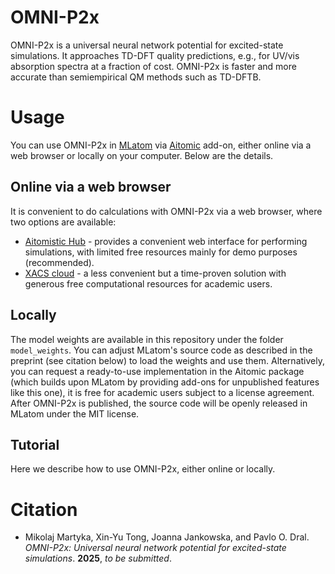 # OMNI-P2x

OMNI-P2x is a universal neural network potential for excited-state simulations. It approaches TD-DFT quality predictions, e.g., for UV/vis absorption spectra at a fraction of cost. OMNI-P2x is faster and more accurate than semiempirical QM methods such as TD-DFTB.

# Usage
You can use OMNI-P2x in [MLatom](https://github.com/dralgroup/mlatom) via [Aitomic](http://mlatom.com/aitomic) add-on, either online via a web browser or locally on your computer. Below are the details.

## Online via a web browser
It is convenient to do calculations with OMNI-P2x via a web browser, where two options are available:

- [Aitomistic Hub](https://aitomistic.xyz) - provides a convenient web interface for performing simulations, with limited free resources mainly for demo purposes (recommended).
- [XACS cloud](https://XACScloud.com) - a less convenient but a time-proven solution with generous free computational resources for academic users.

## Locally
The model weights are available in this repository under the folder `model_weights`. You can adjust MLatom's source code as described in the preprint (see citation below) to load the weights and use them. Alternatively, you can request a ready-to-use implementation in the Aitomic package (which builds upon MLatom by providing add-ons for unpublished features like this one), it is free for academic users subject to a license agreement. After OMNI-P2x is published, the source code will be openly released in MLatom under the MIT license.

## Tutorial
Here we describe how to use OMNI-P2x, either online or locally.

# Citation
- Mikolaj Martyka, Xin-Yu Tong, Joanna Jankowska, and Pavlo O. Dral. *OMNI-P2x: Universal neural network potential for excited-state simulations*. **2025**, *to be submitted*.
